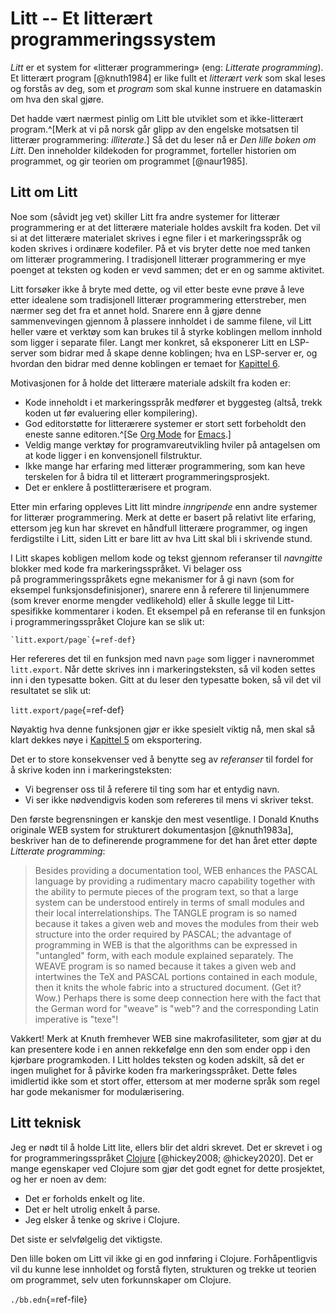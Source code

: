 # Litt -- Et litterært programmeringssystem

*Litt* er et system for «litterær programmering» (eng: *Litterate
programming*). Et litterært program [@knuth1984] er like fullt et
*litterært verk* som skal leses og forstås av deg, som et *program* som
skal kunne instruere en datamaskin om hva den skal gjøre.

Det hadde vært nærmest pinlig om Litt ble utviklet som et ikke-litterært
program.^[Merk at vi på norsk går glipp av den engelske motsatsen til
litterær programmering: *illiterate*.] Så det du leser nå er *Den lille
boken om Litt*. Den inneholder kildekoden for programmet, forteller
historien om programmet, og gir teorien om programmet [@naur1985].

## Litt om Litt

Noe som (såvidt jeg vet) skiller Litt fra andre systemer for litterær
programmering er at det litterære materiale holdes avskilt fra koden.
Det vil si at det litterære materialet skrives i egne filer i et
markeringsspråk og koden skrives i ordinære kodefiler. På et vis bryter
dette noe med tanken om litterær programmering. I tradisjonell litterær
programmering er mye poenget at teksten og koden er vevd sammen; det er
en og samme aktivitet.

Litt forsøker ikke å bryte med dette, og vil etter beste evne prøve
å leve etter idealene som tradisjonell litterær programmering
etterstreber, men nærmer seg det fra et annet hold. Snarere enn å gjøre
denne sammenvevingen gjennom å plassere innholdet i de samme filene, vil
Litt heller være et verktøy som kan brukes til å styrke koblingen mellom
innhold som ligger i separate filer. Langt mer konkret, så eksponerer
Litt en LSP-server som bidrar med å skape denne koblingen; hva en
LSP-server er, og hvordan den bidrar med denne koblingen er temaet for
[Kapittel 6](/chapters/06_lsp.html).

Motivasjonen for å holde det litterære materiale adskilt fra koden er:

- Kode inneholdt i et markeringsspråk medfører et byggesteg (altså,
  trekk koden ut før evaluering eller kompilering).
- God editorstøtte for litterærere systemer er stort sett forbeholdt den
  eneste sanne editoren.^[Se [Org Mode](https://orgmode.org/) for
  [Emacs](https://www.gnu.org/software/emacs/).]
- Veldig mange verktøy for programvareutvikling hviler på antagelsen om
  at kode ligger i en konvensjonell filstruktur.
- Ikke mange har erfaring med litterær programmering, som kan heve
  terskelen for å bidra til et litterært programmeringsprosjekt.
- Det er enklere å postlitterærisere et program.

Etter min erfaring oppleves Litt litt mindre *inngripende* enn andre
systemer for litterær programmering. Merk at dette er basert på relativt
lite erfaring, ettersom jeg kun har skrevet en håndfull litterære
programmer, og ingen ferdigstilte i Litt, siden Litt er bare litt av hva
Litt skal bli i skrivende stund.

I Litt skapes kobligen mellom kode og tekst gjennom referanser til
*navngitte* blokker med kode fra markeringsspråket. Vi belager oss
på programmeringsspråkets egne mekanismer for å gi navn (som for
eksempel funksjonsdefinisjoner), snarere enn å referere til linjenummere
(som krever enorme mengder vedlikehold) eller å skulle legge til
Litt-spesifikke kommentarer i koden. Et eksempel på en referanse til en
funksjon i programmeringsspråket Clojure kan se slik ut:

```
`litt.export/page`{=ref-def}
```

Her refereres det til en funksjon med navn `page` som ligger i
navnerommet `litt.export`. Når dette skrives inn i markeringsteksten, så
vil koden settes inn i den typesatte boken. Gitt at du leser den
typesatte boken, så vil det vil resultatet se slik ut:

`litt.export/page`{=ref-def}

Nøyaktig hva denne funksjonen gjør er ikke spesielt viktig nå, men skal
så klart dekkes nøye i [Kapittel 5](/chapters/05_export.html) om
eksportering.

Det er to store konsekvenser ved å benytte seg av *referanser* til
fordel for å skrive koden inn i markeringsteksten:

- Vi begrenser oss til å referere til ting som har et entydig navn.
- Vi ser ikke nødvendigvis koden som refereres til mens vi skriver
  tekst.

Den første begrensningen er kanskje den mest vesentlige. I Donald Knuths
originale WEB system for strukturert dokumentasjon [@knuth1983a],
beskriver han de to definerende programmene for det han året etter døpte
*Litterate programming*:

> Besides providing a documentation tool, WEB enhances the PASCAL
> language by providing a rudimentary macro capability together with the
> ability to permute pieces of the program text, so that a large system
> can be understood entirely in terms of small modules and their local
> interrelationships. The TANGLE program is so named because it takes a
> given web and moves the modules from their web structure into the
> order required by PASCAL; the advantage of programming in WEB is that
> the algorithms can be expressed in "untangled" form, with each module
> explained separately. The WEAVE program is so named because it takes a
> given web and intertwines the TeX and PASCAL portions contained in
> each module, then it knits the whole fabric into a structured
> document. (Get it? Wow.) Perhaps there is some deep connection here
> with the fact that the German word for "weave" is "web"? and the
> corresponding Latin imperative is "texe"!

Vakkert! Merk at Knuth fremhever WEB sine makrofasiliteter, som gjør at
du kan presentere kode i en annen rekkefølge enn den som ender opp i den
kjørbare programkoden. I Litt holdes teksten og koden adskilt, så det er
ingen mulighet for å påvirke koden fra markeringsspråket. Dette føles
imidlertid ikke som et stort offer, ettersom at mer moderne språk som
regel har gode mekanismer for modulærisering.

## Litt teknisk

Jeg er nødt til å holde Litt lite, ellers blir det aldri skrevet. Det er
skrevet i og for programmeringsspråket [Clojure](https://clojure.org/)
[@hickey2008; @hickey2020]. Det er mange egenskaper ved Clojure som gjør
det godt egnet for dette prosjektet, og her er noen av dem:

- Det er forholds enkelt og lite.
- Det er helt utrolig enkelt å parse.
- Jeg elsker å tenke og skrive i Clojure.

Det siste er selvfølgelig det viktigste.

Den lille boken om Litt vil ikke gi en god innføring i Clojure.
Forhåpentligvis vil du kunne lese innholdet og forstå flyten, strukturen
og trekke ut teorien om programmet, selv uten forkunnskaper om Clojure.



`./bb.edn`{=ref-file}
